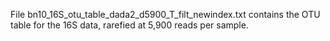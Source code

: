File bn10_16S_otu_table_dada2_d5900_T_filt_newindex.txt contains the OTU table for the 16S data, rarefied at 5,900 reads per sample.
